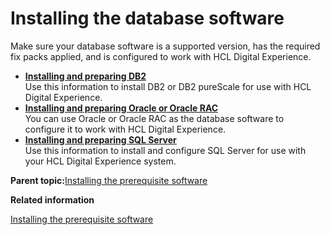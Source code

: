 # Installing the database software

Make sure your database software is a supported version, has the required fix packs applied, and is configured to work with HCL Digital Experience.

-   **[Installing and preparing DB2](../config/inst_db2.md)**  
Use this information to install DB2 or DB2 pureScale for use with HCL Digital Experience.
-   **[Installing and preparing Oracle or Oracle RAC](../config/oracle_inst.md)**  
You can use Oracle or Oracle RAC as the database software to configure it to work with HCL Digital Experience.
-   **[Installing and preparing SQL Server](../config/sql2005_inst.md)**  
Use this information to install and configure SQL Server for use with your HCL Digital Experience system.

**Parent topic:**[Installing the prerequisite software](../install/prereq_software.md)

**Related information**  


[Installing the prerequisite software](../install/prereq_software.md)

